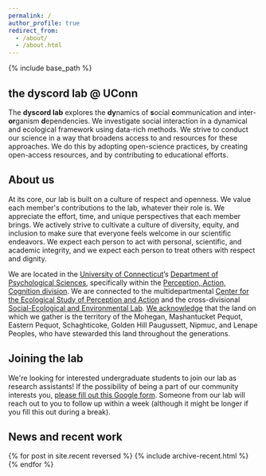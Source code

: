 ```yaml
---
permalink: /
author_profile: true
redirect_from:
  - /about/
  - /about.html
---
```


{% include base_path %}

## the dyscord lab @ UConn

The **dyscord lab** explores the
**dy**namics of
**s**ocial
**c**ommunication and inter-**or**ganism
**d**ependencies.
We investigate social interaction in a dynamical and ecological framework using
data-rich methods. We strive to conduct our science in a way that broadens
access to and resources for these approaches. We do this by adopting open-science
practices, by creating open-access resources, and by contributing to educational
efforts.

## About us

At its core, our lab is built on a culture of respect and openness. We value
each member's contributions to the lab, whatever their role is.
We appreciate the effort, time, and unique perspectives that each member brings.
We actively strive to cultivate a culture of diversity, equity, and inclusion
to make sure that everyone feels welcome in our scientific endeavors. We
expect each person to act with personal, scientific, and academic integrity,
and we expect each person to treat others with respect and dignity.

We are located in the
[University of Connecticut](https://uconn.edu/)’s
[Department of Psychological Sciences](https://psych.uconn.edu/), specifically
within the
[Perception, Action, Cognition division](https://psych.uconn.edu/perception-action-cognition-division/).
We are connected to
the multidepartmental [Center for the Ecological Study of Perception and Action](https://cespa.uconn.edu/)
and the cross-divisional [Social-Ecological and Environmental Lab](https://seelab.socialpsych.uconn.edu/).
[We acknowledge](https://nacp.uconn.edu/land-acknowledgement/) that the land on
which we gather is the territory of the Mohegan, Mashantucket Pequot, Eastern
Pequot, Schaghticoke, Golden Hill Paugussett, Nipmuc, and Lenape Peoples, who
have stewarded this land throughout the generations.

## Joining the lab

We're looking for interested undergraduate students to join our lab as research
assistants! If the possibility of being a part of our community interests you,
[please fill out this Google form](https://docs.google.com/forms/d/e/1FAIpQLScxCpwVgjQav5GtNbVnUdEvgmX7sY3qWOaNJ2HH4jndZF4Grw/viewform?usp=sf_link).
Someone from our lab will reach out to you to follow up within a week (although
it might be longer if you fill this out during a break).

## News and recent work

{% for post in site.recent reversed %}
  {% include archive-recent.html %}
{% endfor %}
